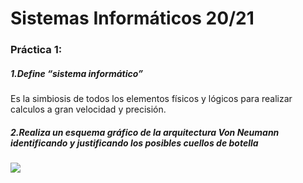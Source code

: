 # Sistemas Informáticos 20/21
### Práctica 1:
##### 1.Define “sistema informático”
Es la simbiosis de todos los elementos físicos y lógicos para realizar calculos a gran velocidad y precisión.
##### 2.Realiza un esquema gráfico de la arquitectura Von Neumann identificando y justificando los posibles cuellos de botella
<img src="https://wizbyte.files.wordpress.com/2014/07/vonneumann2.jpg"/>
